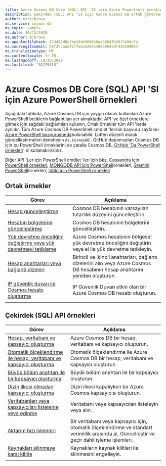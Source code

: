 ```yaml
---
title: Azure Cosmos DB Core (SQL) API 'SI için Azure PowerShell örnekleri
description: Çekirdek (SQL) API 'SI için Azure Cosmos DB ortak görevleri gerçekleştirmek üzere Azure PowerShell örnekleri alın
author: markjbrown
ms.service: cosmos-db
ms.topic: sample
ms.date: 10/13/2020
ms.author: mjbrown
ms.openlocfilehash: 174458d9e5be24de669060ea8264f62017489c7a
ms.sourcegitcommit: b6f3ccaadf2f7eba4254a402e954adf430a90003
ms.translationtype: MT
ms.contentlocale: tr-TR
ms.lasthandoff: 10/20/2020
ms.locfileid: "92279315"
---
```

# <a name="azure-powershell-samples-for-azure-cosmos-db-core-sql-api"></a>Azure Cosmos DB Core (SQL) API 'SI için Azure PowerShell örnekleri

Aşağıdaki tabloda, Azure Cosmos DB için yaygın olarak kullanılan Azure PowerShell betiklerin bağlantıları yer almaktadır. API 'ye özel örneklere gitmek için sağdaki bağlantıları kullanın. Ortak örnekler tüm API 'lerde aynıdır. Tüm Azure Cosmos DB PowerShell cmdlet 'lerinin başvuru sayfaları [Azure PowerShell başvurusunda](/powershell/module/az.cosmosdb)bulunabilir. Lütfen düzenli olarak güncelleştirmeleri denetleyin `Az.CosmosDB` . GitHub depomızdan Cosmos DB için bu PowerShell örneklerini de çatalla Cosmos DB, [GitHub 'Da PowerShell örnekleri](https://github.com/Azure/azure-docs-powershell-samples/tree/master/cosmosdb)' ni kullanabilirsiniz.

Diğer API 'Ler için PowerShell cmdlet 'leri için bkz. [Cassandra Için PowerShell örnekleri](powershell-samples-cassandra.md), [MONGODB API için PowerShell](powershell-samples-mongodb.md)örnekleri, [Gremlin PowerShell](powershell-samples-gremlin.md)örnekleri, [tablo için PowerShell örnekleri](powershell-samples-table.md)

## <a name="common-samples"></a>Ortak örnekler

|Görev | Açıklama |
|---|---|
|[Hesap güncelleştirme](scripts/powershell/common/account-update.md?toc=%2fpowershell%2fmodule%2ftoc.json)| Cosmos DB hesabının varsayılan tutarlılık düzeyini güncelleştirin. |
|[Hesabın bölgelerini güncelleştirme](scripts/powershell/common/update-region.md?toc=%2fpowershell%2fmodule%2ftoc.json)| Cosmos DB hesabının bölgelerini güncelleştirin. |
|[Yük devretme önceliğini değiştirme veya yük devretmeyi tetikleme](scripts/powershell/common/failover-priority-update.md?toc=%2fpowershell%2fmodule%2ftoc.json)| Azure Cosmos hesabının bölgesel yük devretme önceliğini değiştirin veya el ile yük devretme tetikleyin. |
|[Hesap anahtarları veya bağlantı dizeleri](scripts/powershell/common/keys-connection-strings.md?toc=%2fpowershell%2fmodule%2ftoc.json)| Birincil ve ikincil anahtarları, bağlantı dizelerini alın veya Azure Cosmos DB hesabının hesap anahtarını yeniden oluşturun. |
|[IP güvenlik duvarı ile Cosmos hesabı oluşturma](scripts/powershell/common/firewall-create.md?toc=%2fpowershell%2fmodule%2ftoc.json)| IP Güvenlik Duvarı etkin olan bir Azure Cosmos DB hesabı oluşturun. |
|||

## <a name="core-sql-api-samples"></a>Çekirdek (SQL) API örnekleri

|Görev | Açıklama |
|---|---|
|[Hesap, veritabanı ve kapsayıcı oluşturma](scripts/powershell/sql/create.md?toc=%2fpowershell%2fmodule%2ftoc.json)| Azure Cosmos DB bir hesap, veritabanı ve kapsayıcı oluşturun. |
|[Otomatik ölçeklendirme ile hesap, veritabanı ve kapsayıcı oluşturma](scripts/powershell/sql/autoscale.md?toc=%2fpowershell%2fmodule%2ftoc.json)| Otomatik ölçeklendirme ile Azure Cosmos DB bir hesap, veritabanı ve kapsayıcı oluşturun. |
|[Büyük bölüm anahtarı ile bir kapsayıcı oluşturma](scripts/powershell/sql/create-large-partition-key.md?toc=%2fpowershell%2fmodule%2ftoc.json)| Büyük bölüm anahtarı ile bir kapsayıcı oluşturun. |
|[Dizin ilkesi olmadan kapsayıcı oluşturma](scripts/powershell/sql/create-index-none.md?toc=%2fpowershell%2fmodule%2ftoc.json) | Dizin ilkesi kapalıyken bir Azure Cosmos kapsayıcısı oluşturun.|
|[Veritabanları veya kapsayıcıları listeleme veya edinme](scripts/powershell/sql/list-get.md?toc=%2fpowershell%2fmodule%2ftoc.json)| Veritabanı veya kapsayıcıları listeleyin veya alın. |
|[Aktarım hızı işlemleri](scripts/powershell/sql/throughput.md?toc=%2fpowershell%2fmodule%2ftoc.json)| Bir veritabanı veya kapsayıcı için, otomatik ölçeklendirme ve standart verimlilik arasında al, Güncelleştir ve geçir dahil işleme işlemleri. |
|[Kaynakları silinmeye karşı kilitle](scripts/powershell/sql/lock.md?toc=%2fpowershell%2fmodule%2ftoc.json)| Kaynakların kaynak kilitleri ile silinmesini engelleyin. |
|||
